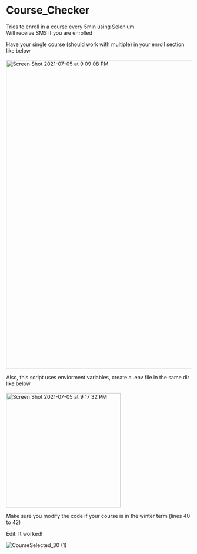 # Course_Checker

Tries to enroll in a course every 5min using Selenium <br />
Will receive SMS if you are enrolled <br />

Have your single course (should work with multiple) in your enroll section like below <br /> <br />
<img width="838" alt="Screen Shot 2021-07-05 at 9 09 08 PM" src="https://user-images.githubusercontent.com/77026758/124528132-6c51ba00-ddd5-11eb-8209-e304c98f87eb.png"> <br />

Also, this script uses enviorment variables, create a .env file in the same dir like below <br /> <br />
<img width="311" alt="Screen Shot 2021-07-05 at 9 17 32 PM" src="https://user-images.githubusercontent.com/77026758/124528544-6f00df00-ddd6-11eb-967b-8744aa016903.png">

Make sure you modify the code if your course is in the winter term (lines 40 to 42) <br />


Edit: It worked!

![CourseSelected_30 (1)](https://user-images.githubusercontent.com/77026758/125888231-ee4cdb12-3ed8-4756-99ba-06967bea311e.png)

